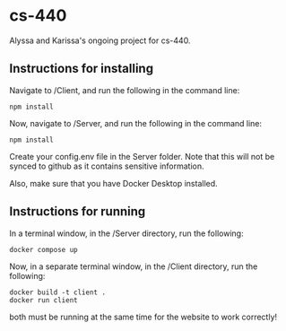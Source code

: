 # cs-440
Alyssa and Karissa's ongoing project for cs-440.

## Instructions for installing

Navigate to /Client, and run the following in the command line:

```
npm install
```

Now, navigate to /Server, and run the following in the command line:

```
npm install
```

Create your config.env file in the Server folder. Note that this will not be synced to github as it contains sensitive information.

Also, make sure that you have Docker Desktop installed.

## Instructions for running

In a terminal window, in the /Server directory, run the following:
```
docker compose up
```

Now, in a separate terminal window, in the /Client directory, run the following:
```
docker build -t client .
docker run client
```

both must be running at the same time for the website to work correctly!
